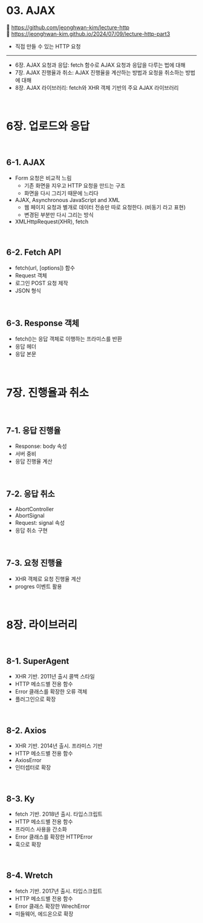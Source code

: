 # 03. AJAX

🔗 https://github.com/jeonghwan-kim/lecture-http  
🔗 https://jeonghwan-kim.github.io/2024/07/09/lecture-http-part3

- 직접 만들 수 있는 HTTP 요청

<hr>

- 6장. AJAX 요청과 응답: fetch 함수로 AJAX 요청과 응답을 다루는 법에 대해
- 7장. AJAX 진행율과 취소: AJAX 진행율을 계산하는 방법과 요청을 취소하는 방법에 대해
- 8장. AJAX 라이브러리: fetch와 XHR 객체 기반의 주요 AJAX 라이브러리

<br>

# 6장. 업로드와 응답

<br>

## 6-1. AJAX

- Form 요청은 비교적 느림
  - 기존 화면을 지우고 HTTP 요청을 만드는 구조
  - 화면을 다시 그리기 때문에 느리다
- AJAX, Asynchronous JavaScript and XML
  - 웹 페이지 요청과 별개로 데이터 전송만 따로 요청한다. (비동기 라고 표현)
  - 변경된 부분만 다시 그리는 방식
- XMLHttpRequest(XHR), fetch

<br>

## 6-2. Fetch API

- fetch(url, [options]) 함수
- Request 객체
- 로그인 POST 요청 제작
- JSON 형식

<br>

## 6-3. Response 객체

- fetch()는 응답 객체로 이행하는 프라미스를 반환
- 응답 헤더
- 응답 본문

<br>

# 7장. 진행율과 취소

<br>

## 7-1. 응답 진행율

- Response: body 속성
- 서버 중비
- 응답 진행율 계산

<br>

## 7-2. 응답 취소

- AbortController
- AbortSignal
- Request: signal 속성
- 응답 취소 구현

<br>

## 7-3. 요청 진행율

- XHR 객체로 요청 진행율 계산
- progres 이벤트 활용

<br>

# 8장. 라이브러리

<br>

## 8-1. SuperAgent

- XHR 기반. 2011년 출시 콜백 스타일
- HTTP 메소드별 전용 함수
- Error 클래스를 확장한 오류 객체
- 플러그인으로 확장

<br>

## 8-2. Axios

- XHR 기반. 2014년 출시. 프라미스 기반
- HTTP 메소드별 전용 함수
- AxiosError
- 인터셉터로 확장

<br>

## 8-3. Ky

- fetch 기반. 2018년 출시. 타입스크립트
- HTTP 메소드별 전용 함수
- 프라미스 사용을 간소화
- Error 클래스를 확장한 HTTPError
- 훅으로 확장

<br>

## 8-4. Wretch

- fetch 기반. 2017년 출시. 타입스크립트
- HTTP 메소드별 전용 함수
- Error 클래스 확장한 WrechError
- 미들웨어, 에드온으로 확장
